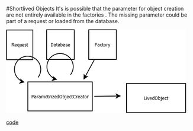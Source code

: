 #Shortlived Objects
It's is possible that the parameter for object creation are not entirely available in the factories .
The missing parameter could be part of a request or loaded from the database.

![alt text](diagramm.png)

[code](https://github.com/factoryfx/factoryfx/tree/master/docu/src/main/java/de/factoryfx/docu/parametrized)